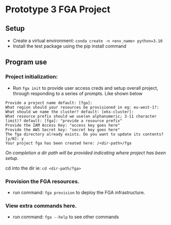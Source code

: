 # Prototype 3 FGA Project

## Setup

- Create a virtual environment: `conda create -n <env_name> python=3.10`
- Install the test package using the pip install command

## Program use

### Project initialization:

- Run `fga init` to provide user access creds and setup overall project, through responding to a series of prompts. Like shown below

```
Provide a project name default: [fga]: 
What region should your resources be provisioned in eg: eu-west-1?: 
What should we name the cluster? default: [eks-cluster]: 
What resource prefix should we use(an alphanumeric; 3-11 character limit)? default: [fga]: "provide a resource prefix"
Provide the IAM Access Key: "access key goes here"
Provide the AWS Secret key: "secret key goes here"
The fga directory already exists. Do you want to update its contents? [y/N]: y
Your project fga has been created here: /<dir-path>/fga
```

_On completion a dir path will be provided indicating where project has been setup._

cd into the dir ie: `cd <dir-path/fga>`


### Provision the FGA resources.
- run command: `fga provision` to deploy the FGA infrastructure.


### View extra commands here.
- run command: `fga --help` to see other commands